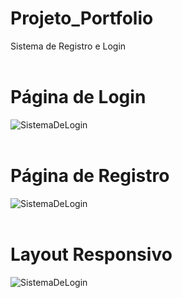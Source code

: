 # Projeto_Portfolio
Sistema de Registro e Login <br><br>

# Página de Login
![SistemaDeLogin](https://cdn.discordapp.com/attachments/701489669673844887/987444142076477470/unknown.png)
<br><br>
# Página de Registro
![SistemaDeLogin](https://cdn.discordapp.com/attachments/701489669673844887/987444026313695272/unknown.png)
<br><br>
# Layout Responsivo
![SistemaDeLogin](https://cdn.discordapp.com/attachments/701489669673844887/987444953837871224/unknown.png)

